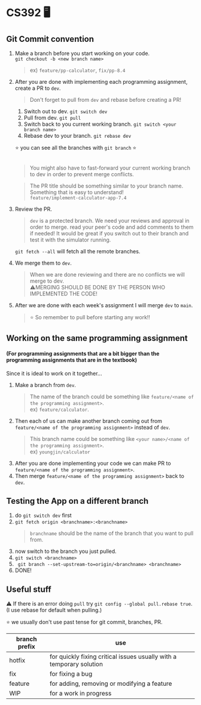 # CS392 🖥️

## Git Commit convention
1. Make a branch before you start working on your code. <br>
``` git checkout -b <new branch name> ```
   > ex) ```feature/pp-calculator```, ```fix/pp-8.4```
2. After you are done with implementing each programming assignment, create a PR to ```dev```.
   > Don't forget to pull from ```dev``` and rebase before creating a PR!<br>
   1. Switch out to dev. ```git switch dev```
   2. Pull from dev. ```git pull```
   3. Switch back to you current working branch. ```git switch <your branch name>```
   4. Rebase dev to your branch. ```git rebase dev```

   ⭐ you can see all the branches with ```git branch``` ⭐ <br><br>
      
   > You might also have to fast-forward your current working branch to dev in order to prevent merge conflicts.
  
   > The PR title should be something similar to your branch name. Something that is easy to understand! <br>
  ```feature/implement-calculator-app-7.4```
   
3. Review the PR.
   > ```dev``` is a protected branch. We need your reviews and approval in order to merge.
   > read your peer's code and add comments to them if needed!
   > It would be great if you switch out to their branch and test it with the simulator running.
   
   ```git fetch --all``` will fetch all the remote branches.<br>
   
4. We merge them to ```dev```.
   > When we are done reviewing and there are no conflicts we will merge to dev. <br>
   > ⚠️MERGING SHOULD BE DONE BY THE PERSON WHO IMPLEMENTED THE CODE!

5. After we are done with each week's assignment I will merge ```dev``` to ```main```.
   > ⭐ So remember to pull before starting any work!!
   

## Working on the same programming assignment

#### (For programming assignments that are a bit bigger than the programming assignments that are in the textbook) <br>
Since it is ideal to work on it together...
1. Make a branch from ```dev```.
   > The name of the branch could be something like ```feature/<name of the programming assignment>```. <br>
   > ex) ```feature/calculator```.
2. Then each of us can make another branch coming out from ```feature/<name of the programming assignment>``` instead of ```dev```.
   > This branch name could be something like ```<your name>/<name of the programming assignment>```. <br>
   > ex) ```youngjin/calculator```
3. After you are done implementing your code we can make PR to ```feature/<name of the programming assignment>```.
4. Then merge ```feature/<name of the programming assignment>``` back to ```dev```.

## Testing the App on a different branch

1. do ```git switch dev``` first
2. ```git fetch origin <branchname>:<branchname>```
   > ```branchname``` should be the name of the branch that you want to pull from.
3. now switch to the branch you just pulled.
4. ```git switch <branchname>```
5. ``` git branch --set-upstream-to=origin/<branchname> <branchname>```
6. DONE!

## Useful stuff
⚠️ If there is an error doing ```pull``` try ```git config --global pull.rebase true```. <br>
(I use rebase for default when pulling.)

⭐ we usually don't use past tense for git commit, branches, PR.
  
|branch prefix| use|
|--|--|
|hotfix|	for quickly fixing critical issues usually with a temporary solution|
|fix|	for fixing a bug|
|feature|	for adding, removing or modifying a feature|
|WIP|	for a work in progress|
